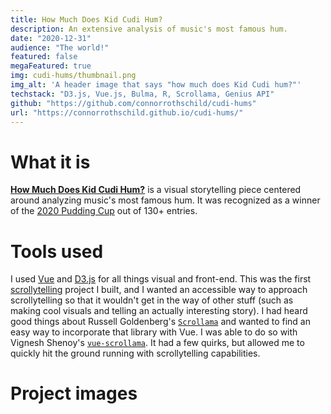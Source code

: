 ```yaml
---
title: How Much Does Kid Cudi Hum?
description: An extensive analysis of music's most famous hum.
date: "2020-12-31"
audience: "The world!"
featured: false
megaFeatured: true
img: cudi-hums/thumbnail.png
img_alt: 'A header image that says "how much does Kid Cudi hum?"'
techstack: "D3.js, Vue.js, Bulma, R, Scrollama, Genius API"
github: "https://github.com/connorrothschild/cudi-hums"
url: "https://connorrothschild.github.io/cudi-hums/"
---
```


[<InlineImage :clickable=false src="project/cudi-hums/header.png" alt="Header"></InlineImage>](https://connorrothschild.github.io/cudi-hums/)

# What it is

[**How Much Does Kid Cudi Hum?**](https://connorrothschild.github.io/cudi-hums/) is a visual storytelling piece centered around analyzing music's most famous hum. It was recognized as a winner of the [2020 Pudding Cup](https://pudding.cool/process/pudding-cup-2020/) out of 130+ entries.

# Tools used

I used [Vue](https://vuejs.org/) and [D3.js](https://d3js.org/) for all things visual and front-end. This was the first [scrollytelling](https://medium.com/nightingale/from-storytelling-to-scrollytelling-a-short-introduction-and-beyond-fbda32066964) project I built, and I wanted an accessible way to approach scrollytelling so that it wouldn't get in the way of other stuff (such as making cool visuals and telling an actually interesting story). I had heard good things about Russell Goldenberg's [`Scrollama`](https://github.com/russellgoldenberg/scrollama) and wanted to find an easy way to incorporate that library with Vue. I was able to do so with Vignesh Shenoy's [`vue-scrollama`](https://github.com/vgshenoy/vue-scrollama). It had a few quirks, but allowed me to quickly hit the ground running with scrollytelling capabilities.

# Project images

<InlineImage src="project/cudi-hums/albums-mac.png" alt="Project image for 'How Much Does Kid Cudi Hum?'" width="48%"></InlineImage>
<InlineImage src="project/cudi-hums/tracks-mac.png" alt="Project image for 'How Much Does Kid Cudi Hum?'" width="48%"></InlineImage>
<InlineImage src="project/cudi-hums/lyrics-mac.png" alt="Project image for 'How Much Does Kid Cudi Hum?'"></InlineImage>

<InlineImage src="project/cudi-hums/albums-phone.png" alt="Project image for 'How Much Does Kid Cudi Hum?'" width="32%"></InlineImage>
<InlineImage src="project/cudi-hums/tracks-phone.png" alt="Project image for 'How Much Does Kid Cudi Hum?'" width="32%"></InlineImage>
<InlineImage src="project/cudi-hums/lyrics-phone.png" alt="Project image for 'How Much Does Kid Cudi Hum?'" width="32%"></InlineImage>

<InlineImage src="project/cudi-hums/intro-phone.png" alt="Project image for 'How Much Does Kid Cudi Hum?'" width="48%"></InlineImage>
<InlineImage src="project/cudi-hums/outro-phone.png" alt="Project image for 'How Much Does Kid Cudi Hum?'" width="48%"></InlineImage>

<!-- # Overview (in my own words!)

<responsive-video url="https://www.youtube.com/embed/sNCMiWoXGaQ"></responsive-video>

To do: add code styling
https://nuxtjs.org/blog/creating-blog-with-nuxt-content/#adding-a-code-block-to-your-post -->
